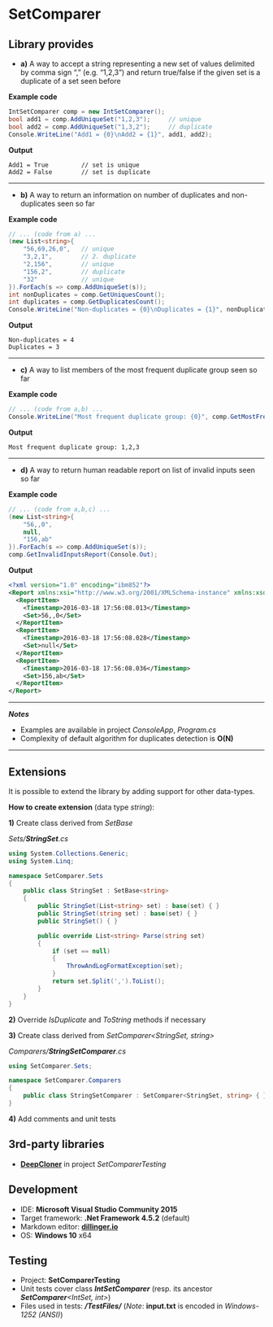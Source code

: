 # SetComparer

## Library provides
- **a)** A way to accept a string representing a new set of values delimited by comma sign “,” (e.g. “1,2,3”) and return true/false if the given set is a duplicate of a set seen before

**Example code**
```c#
IntSetComparer comp = new IntSetComparer();
bool add1 = comp.AddUniqueSet("1,2,3");     // unique
bool add2 = comp.AddUniqueSet("1,3,2");     // duplicate
Console.WriteLine("Add1 = {0}\nAdd2 = {1}", add1, add2);
```
**Output**
```
Add1 = True         // set is unique
Add2 = False        // set is duplicate
```
---
- **b)** A way to return an information on number of duplicates and non-duplicates seen so far

**Example code**
```c#
// ... (code from a) ...
(new List<string>{
    "56,69,26,0",   // unique
    "3,2,1",        // 2. duplicate
    "2,156",        // unique
    "156,2",        // duplicate
    "32"            // unique
}).ForEach(s => comp.AddUniqueSet(s));
int nonDuplicates = comp.GetUniquesCount();
int duplicates = comp.GetDuplicatesCount();            
Console.WriteLine("Non-duplicates = {0}\nDuplicates = {1}", nonDuplicates, duplicates);
```
**Output**
```
Non-duplicates = 4
Duplicates = 3
```
---
- **c)** A way to list members of the most frequent duplicate group seen so far

**Example code**
```c#
// ... (code from a,b) ...
Console.WriteLine("Most frequent duplicate group: {0}", comp.GetMostFrequentSet());
```
**Output**
```
Most frequent duplicate group: 1,2,3
```
---
- **d)** A way to return human readable report on list of invalid inputs seen so far

**Example code**
```c#
// ... (code from a,b,c) ...
(new List<string>{
    "56,,0",  
    null,              
    "156,ab"
}).ForEach(s => comp.AddUniqueSet(s));
comp.GetInvalidInputsReport(Console.Out);
```
**Output**
```xml
<?xml version="1.0" encoding="ibm852"?>
<Report xmlns:xsi="http://www.w3.org/2001/XMLSchema-instance" xmlns:xsd="http://www.w3.org/2001/XMLSchema">
  <ReportItem>
    <Timestamp>2016-03-18 17:56:08.013</Timestamp>
    <Set>56,,0</Set>
  </ReportItem>
  <ReportItem>
    <Timestamp>2016-03-18 17:56:08.028</Timestamp>
    <Set>null</Set>
  </ReportItem>
  <ReportItem>
    <Timestamp>2016-03-18 17:56:08.036</Timestamp>
    <Set>156,ab</Set>
  </ReportItem>
</Report>
```
---
***Notes*** 
- Examples are available in project *ConsoleApp*, *Program.cs*
- Complexity of default algorithm for duplicates detection is **O(N)**

---
## Extensions
It is possible to extend the library by adding support for other data-types.

**How to create extension** (data type *string*):

**1)** Create class derived from *SetBase<string>*

*Sets/**StringSet**.cs*
```c#
using System.Collections.Generic;
using System.Linq;

namespace SetComparer.Sets
{
    public class StringSet : SetBase<string>
    {
        public StringSet(List<string> set) : base(set) { }
        public StringSet(string set) : base(set) { }
        public StringSet() { }

        public override List<string> Parse(string set)
        {
            if (set == null)
            {
                ThrowAndLogFormatException(set);
            }
            return set.Split(',').ToList();
        }
    }
}
```
**2)** Override *IsDuplicate* and *ToString* methods if necessary

**3)** Create class derived from *SetComparer<StringSet, string>*

*Comparers/**StringSetComparer**.cs*
```c#
using SetComparer.Sets;

namespace SetComparer.Comparers
{
    public class StringSetComparer : SetComparer<StringSet, string> { }
}
```
**4)** Add comments and unit tests

## 3rd-party libraries
- [**DeepCloner**](https://www.nuget.org/packages/DeepCloner/) in project *SetComparerTesting*

## Development
- IDE: **Microsoft Visual Studio Community 2015**
- Target framework: **.Net Framework 4.5.2** (default)
- Markdown editor: [**dillinger.io**](http://dillinger.io/)
- OS: **Windows 10** x64

## Testing
- Project: **SetComparerTesting**
- Unit tests cover class ***IntSetComparer*** (resp. its ancestor ***SetComparer**<IntSet, int>*)
- Files used in tests: ***/TestFiles/*** (*Note*: **input.txt** is encoded in *Windows-1252 (ANSI)*)
